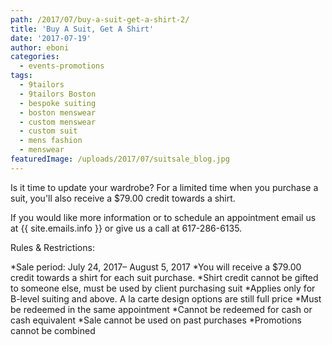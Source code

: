 ```yaml
---
path: /2017/07/buy-a-suit-get-a-shirt-2/
title: 'Buy A Suit, Get A Shirt'
date: '2017-07-19'
author: eboni
categories:
  - events-promotions
tags:
  - 9tailors
  - 9tailors Boston
  - bespoke suiting
  - boston menswear
  - custom menswear
  - custom suit
  - mens fashion
  - menswear
featuredImage: /uploads/2017/07/suitsale_blog.jpg
---
```

Is it time to update your wardrobe? For a limited time when you purchase a suit, you'll also receive a $79.00 credit towards a shirt.

If you would like more information or to schedule an appointment email us at {{ site.emails.info }} or give us a call at 617-286-6135.

Rules & Restrictions:

*Sale period: July 24, 2017– August 5, 2017
*You will receive a $79.00 credit towards a shirt for each suit purchase.
*Shirt credit cannot be gifted to someone else, must be used by client purchasing suit
*Applies only for B-level suiting and above. A la carte design options are still full price
*Must be redeemed in the same appointment
*Cannot be redeemed for cash or cash equivalent
*Sale cannot be used on past purchases
*Promotions cannot be combined
